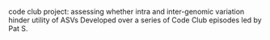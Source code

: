 
code club project: assessing whether intra and inter-genomic variation hinder utility of ASVs
Developed over a series of Code Club episodes led by Pat S. 
